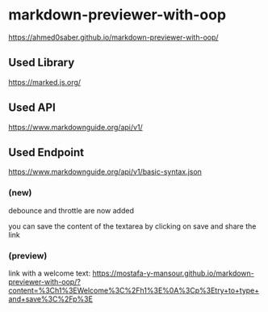 # markdown-previewer-with-oop

https://ahmed0saber.github.io/markdown-previewer-with-oop/

## Used Library

https://marked.js.org/

## Used API

https://www.markdownguide.org/api/v1/

## Used Endpoint

https://www.markdownguide.org/api/v1/basic-syntax.json


### (new)

debounce and throttle are now added

you can save the content of the textarea by clicking on save and share the link

### (preview)

link with a welcome text:
https://mostafa-y-mansour.github.io/markdown-previewer-with-oop/?content=%3Ch1%3EWelcome%3C%2Fh1%3E%0A%3Cp%3Etry+to+type+and+save%3C%2Fp%3E